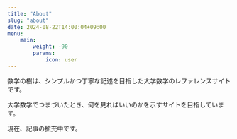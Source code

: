 ```yaml
---
title: "About"
slug: "about"
date: 2024-08-22T14:00:04+09:00
menu:
    main:
        weight: -90
        params: 
            icon: user
---
```

数学の樹は、シンプルかつ丁寧な記述を目指した大学数学のレファレンスサイトです。

大学数学でつまづいたとき、何を見ればいいのかを示すサイトを目指しています。

現在、記事の拡充中です。

